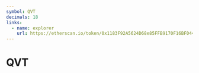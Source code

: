 ```yaml
---
symbol: QVT
decimals: 18
links:
  - name: explorer
    url: https://etherscan.io/token/0x1183F92A5624D68e85FFB9170F16BF0443B4c242
---
```


# QVT
